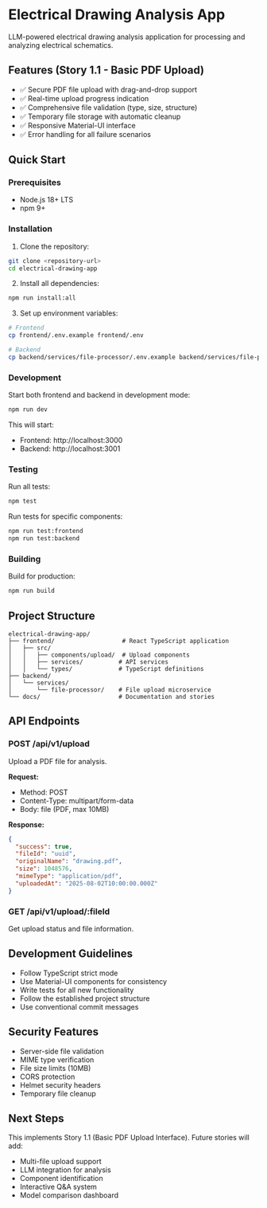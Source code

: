 # Electrical Drawing Analysis App

LLM-powered electrical drawing analysis application for processing and analyzing electrical schematics.

## Features (Story 1.1 - Basic PDF Upload)

- ✅ Secure PDF file upload with drag-and-drop support
- ✅ Real-time upload progress indication
- ✅ Comprehensive file validation (type, size, structure)
- ✅ Temporary file storage with automatic cleanup
- ✅ Responsive Material-UI interface
- ✅ Error handling for all failure scenarios

## Quick Start

### Prerequisites

- Node.js 18+ LTS
- npm 9+

### Installation

1. Clone the repository:
```bash
git clone <repository-url>
cd electrical-drawing-app
```

2. Install all dependencies:
```bash
npm run install:all
```

3. Set up environment variables:
```bash
# Frontend
cp frontend/.env.example frontend/.env

# Backend
cp backend/services/file-processor/.env.example backend/services/file-processor/.env
```

### Development

Start both frontend and backend in development mode:
```bash
npm run dev
```

This will start:
- Frontend: http://localhost:3000
- Backend: http://localhost:3001

### Testing

Run all tests:
```bash
npm test
```

Run tests for specific components:
```bash
npm run test:frontend
npm run test:backend
```

### Building

Build for production:
```bash
npm run build
```

## Project Structure

```
electrical-drawing-app/
├── frontend/                   # React TypeScript application
│   ├── src/
│   │   ├── components/upload/  # Upload components
│   │   ├── services/          # API services
│   │   └── types/             # TypeScript definitions
├── backend/
│   └── services/
│       └── file-processor/    # File upload microservice
└── docs/                      # Documentation and stories
```

## API Endpoints

### POST /api/v1/upload
Upload a PDF file for analysis.

**Request:**
- Method: POST
- Content-Type: multipart/form-data
- Body: file (PDF, max 10MB)

**Response:**
```json
{
  "success": true,
  "fileId": "uuid",
  "originalName": "drawing.pdf",
  "size": 1048576,
  "mimeType": "application/pdf",
  "uploadedAt": "2025-08-02T10:00:00.000Z"
}
```

### GET /api/v1/upload/:fileId
Get upload status and file information.

## Development Guidelines

- Follow TypeScript strict mode
- Use Material-UI components for consistency
- Write tests for all new functionality
- Follow the established project structure
- Use conventional commit messages

## Security Features

- Server-side file validation
- MIME type verification
- File size limits (10MB)
- CORS protection
- Helmet security headers
- Temporary file cleanup

## Next Steps

This implements Story 1.1 (Basic PDF Upload Interface). Future stories will add:
- Multi-file upload support
- LLM integration for analysis
- Component identification
- Interactive Q&A system
- Model comparison dashboard